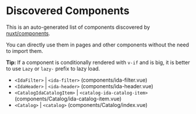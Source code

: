 # Discovered Components

This is an auto-generated list of components discovered by [nuxt/components](https://github.com/nuxt/components).

You can directly use them in pages and other components without the need to import them.

**Tip:** If a component is conditionally rendered with `v-if` and is big, it is better to use `Lazy` or `lazy-` prefix to lazy load.

- `<IdaFilter>` | `<ida-filter>` (components/ida-filter.vue)
- `<IdaHeader>` | `<ida-header>` (components/ida-header.vue)
- `<CatalogIdaCatalogItem>` | `<catalog-ida-catalog-item>` (components/Catalog/ida-catalog-item.vue)
- `<Catalog>` | `<catalog>` (components/Catalog/index.vue)
